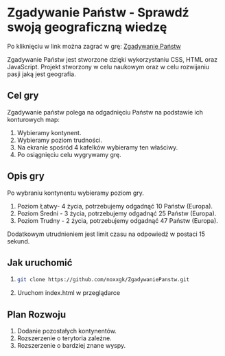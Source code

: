 # Zgadywanie Państw - Sprawdź swoją geograficzną wiedzę
Po kliknięciu w link można zagrać w grę: [Zgadywanie Państw](https://noxxgk.github.io/ZgadywaniePanstw/)

Zgadywanie Państw jest stworzone dzięki wykorzystaniu CSS, HTML oraz JavaScript. Projekt stworzony w celu naukowym oraz w celu rozwijaniu pasji jaką jest geografia.

## Cel gry
Zgadywanie państw polega na odgadnięciu Państw na podstawie ich konturowych map:

1. Wybieramy kontynent.
2. Wybieramy poziom trudności.
3. Na ekranie spośród 4 kafelków wybieramy ten właściwy.
4. Po osiągnięciu celu wygrywamy grę.

## Opis gry
Po wybraniu kontynentu wybieramy poziom gry.

1. Poziom Łatwy- 4 życia, potrzebujemy odgadnąć 10 Państw (Europa).
2. Poziom Średni - 3 życia, potrzebujemy odgadnąć 25 Państw (Europa).
3. Poziom Trudny - 2 życia, potrzebujemy odgadnąć 47 Państw (Europa).
 
Dodatkowym utrudnieniem jest limit czasu na odpowiedź w postaci 15 sekund.


## Jak uruchomić

1.  ```bash
    git clone https://github.com/noxxgk/ZgadywaniePanstw.git
    ```
2. Uruchom index.html w przeglądarce

## Plan Rozwoju
1. Dodanie pozostałych kontynentów.
2. Rozszerzenie o terytoria zależne.
3. Rozszerzenie o bardziej znane wyspy.
